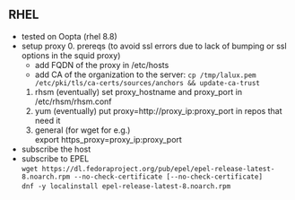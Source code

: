 ## RHEL
* tested on Oopta (rhel 8.8)
* setup proxy
  0. prereqs (to avoid ssl errors due to lack of bumping or ssl options in the squid proxy)
     * add FQDN of the proxy in /etc/hosts  
     * add CA of the organization to the server: `cp /tmp/lalux.pem /etc/pki/tls/ca-certs/sources/anchors && update-ca-trust`    
  1. rhsm (eventually)
     set proxy_hostname and proxy_port in /etc/rhsm/rhsm.conf   
  3. yum (eventually)
     put proxy=http://proxy_ip:proxy_port in repos that need it  
  5. general (for wget for e.g.)  
     export https_proxy=proxy_ip:proxy_port  
* subscribe the host  
* subscribe to EPEL  
  `wget https://dl.fedoraproject.org/pub/epel/epel-release-latest-8.noarch.rpm --no-check-certificate [--no-check-certificate]`  
  `dnf -y localinstall epel-release-latest-8.noarch.rpm`
